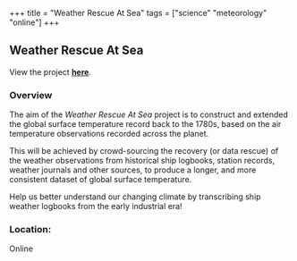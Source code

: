 +++
title = "Weather Rescue At Sea"
tags = ["science" "meteorology" "online"]
+++

## Weather Rescue At Sea

View the project [**here**](https://www.zooniverse.org/projects/p-teleti/weather-rescue-at-sea).

### Overview

The aim of the *Weather Rescue At Sea* project is to construct and extended the global surface temperature record back to the 1780s, based on the air temperature observations recorded across the planet.

This will be achieved by crowd-sourcing the recovery (or data rescue) of the weather observations from historical ship logbooks, station records, weather journals and other sources, to produce a longer, and more consistent dataset of global surface temperature.

Help us better understand our changing climate by transcribing ship weather logbooks from the early industrial era!

### Location:
Online
